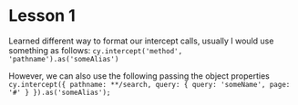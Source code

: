 # Lesson 1
Learned different way to format our intercept calls, usually I would use something as follows:
`cy.intercept('method', 'pathname').as('someAlias')`

However, we can also use the following passing the object properties
`cy.intercept({
  pathname: **/search,
  query: {
    query: 'someName',
    page: '#'
  }
}).as('someAlias');`
